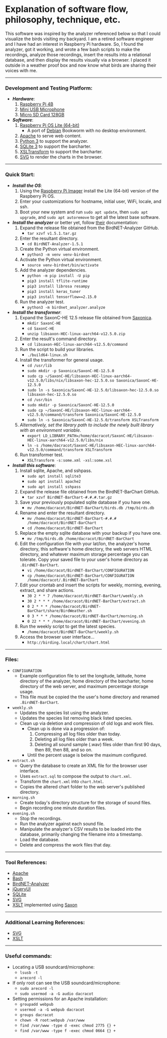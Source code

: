 # Explanation of software flow, philosophy, technique, etc.

This software was inspired by the analyzer referenced below so that I could visualize the birds visiting my backyard.
I am a retired software engineer and I have had an interest in Raspberry Pi hardware.  So, I found the analyzer, got
it working, and wrote a few bash scripts to make the recordings, analyze those recordings, insert the results into a
relational database, and then display the results visually via a browser.  I placed it outside in a weather proof box
and now know what birds are sharing their voices with me.

---

### Development and Testing Platform:

* ___Hardware___:
	1. [Raspberry Pi 4B](https://www.raspberrypi.com/products/raspberry-pi-4-model-b/specifications/)
	1. [Mini USB Microphone](https://www.amazon.com/gp/product/B08M37224H/ref=ppx_yo_dt_b_search_asin_title?ie=UTF8&psc=1)
	1. [Micro SD Card 128GB](https://www.amazon.com/gp/product/B07FCMKK5X/ref=ppx_yo_dt_b_search_asin_title?ie=UTF8&th=1)
* ___Software___:
	1. [Raspberry Pi OS Lite (64-bit)](https://www.raspberrypi.com/software/)
		* A port of [Debian](https://www.debian.org) Bookworm with no desktop environment.
	1. [Apache](https://www.apache.org) to serve web content.
	1. [Python 3](https://www.python.org) to support the analyzer.
	1. [SQLite 3](https://www.sqlite.org) to support the barcharter.
	1. [XSLTransform](https://en.wikipedia.org/wiki/XSLT) to support the barcharter.
	1. [SVG](https://en.wikipedia.org/wiki/SVG) to render the charts in the browser.

---

### Quick Start:

* ___Install the OS___:
	1. Using the [Raspberry Pi Imager](https://www.raspberrypi.com/news/raspberry-pi-imager-imaging-utility/) install the Lite (64-bit) version of the Raspberry Pi OS.
	1. Enter your customizations for hostname, initial user, WiFi, locale, and ssh.
	1. Boot your new system and run `sudo apt update`, then `sudo apt upgrade`, and `sudo apt autoremove` to get all the latest base software.
* ___Install the analyzer___ or better yet, follow [their](https://github.com/kahst/BirdNET-Analyzer) documentation:
	1. Expand the release file obtained from the BirdNET-Analyzer GitHub.
		* `tar xzvf v1.5.1.tar.gz`
	1. Enter the resultant directory.
		* `cd BirdNET-Analyzer-1.5.1`
	1. Create the Python virtual environment.
		* `python3 -m venv venv-birdnet`
	1. Activate the Python virtual environment.
		* `source venv-birdnet/bin/activate`
	1. Add the analyzer dependencies.
		* `python -m pip install -U pip`
		* `pip3 install tflite-runtime`
		* `pip3 install librosa resampy`
		* `pip3 install keras_tuner`
		* `pip3 install tensorflow==2.15.0`
	1. Run the analyzer test.
		* `python3 -m birdnet_analyzer.analyze`
* ___Install the transformer___:
	1. Expand the SaxonC-HE 12.5 release file obtained from [Saxonica](https://www.saxonica.com/download/c.xml).
		* `mkdir SaxonC-HE`
		* `cd SaxonC-HE`
		* `unzip libsaxon-HEC-linux-aarch64-v12.5.0.zip `
	1. Enter the result's command directory.
		* `cd libsaxon-HEC-linux-aarch64-v12.5.0/command`
	1. Run the script to build your libraries.
		* `./build64-linux.sh`
	1. Install the transformer for general usage.
		* `cd /usr/lib`
		* `sudo mkdir -p Saxonica/SaxonC-HE-12.5.0`
		* `sudo cp ~/SaxonC-HE/libsaxon-HEC-linux-aarch64-v12.5.0/libs/nix/libsaxon-hec-12.5.0.so Saxonica/SaxonC-HE-12.5.0`
		* `sudo ln -s Saxonica/SaxonC-HE-12.5.0/libsaxon-hec-12.5.0.so libsaxon-hec-12.5.0.so`
		* `cd /usr/bin`
		* `sudo mkdir -p Saxonica/SaxonC-HE-12.5.0`
		* `sudo cp ~/SaxonC-HE/libsaxon-HEC-linux-aarch64-v12.5.0/command/transform Saxonica/SaxonC-HE-12.5.0`
		* `sudo ln -s Saxonica/SaxonC-HE-12.5.0/transform XSLTransform`
	1. _Alternatively, set the library path to include the newly built library with an environment variable_.
		* `export LD_LIBRARY_PATH=/home/dacracot/SaxonC-HE/libsaxon-HEC-linux-aarch64-v12.5.0/libs/nix`
		* `ln -s /home/dacracot/SaxonC-HE/libsaxon-HEC-linux-aarch64-v12.5.0/command/transform XSLTransform`
	1. Run transformer test.
		* `XSLTransform -s:some.xml -xsl:some.xsl`
* ___Install this software___:
	1. Install sqlite, Apache, and sshpass.
		* `sudo apt install sqlite3`
		* `sudo apt install apache2`
		* `sudo apt install sshpass`
	1. Expand the release file obtained from the BirdNET-BarChart GitHub.
		* `tar xzvf BirdNET-BarChart-#.#.#.tar.gz`
	1. Save your previously populated sqlite database if you have one.
		* `mv /home/dacracot/BirdNET-BarChart/birds.db /tmp/birds.db`
	1. Rename and enter the resultant directory.
		* `mv /home/dacracot/BirdNET-BarChart-#.#.# /home/dacracot/BirdNET-BarChart`
		* `cd /home/dacracot/BirdNET-BarChart`
	1. Replace the empty sqlite database with your backup if you have one.
		* `mv /tmp/birds.db /home/dacracot/BirdNET-BarChart`
	1. Edit the configuration file with your lat/lon, the analyzer's home directory, this software's home directory, the web servers HTML directory, and whatever maximum storage percentage you can tolerate.  Copy your saved file to your user's home directory as `.BirdNET-BarChart`.
		* `vi /home/dacracot/BirdNET-BarChart/CONFIGURATION`
		* `cp /home/dacracot/BirdNET-BarChart/CONFIGURATION /home/dacracot/.BirdNET-BarChart`
	1. Edit your crontab and insert the scripts for weekly, morning, evening, extract, and share actions.
		* `30 2 * * 7 /home/dacracot/BirdNET-BarChart/weekly.sh`
		* `30 2 * * * /home/dacracot/BirdNET-BarChart/extract.sh`
		* `0 2 * * * /home/dacracot/BirdNET-BarChart/share/BirdWeather.sh`
		* `0 3 * * * /home/dacracot/BirdNET-BarChart/morning.sh`
		* `0 22 * * * /home/dacracot/BirdNET-BarChart/evening.sh`
	1. Run the weekly script to get the latest species.
		* `/home/dacracot/BirdNET-BarChart/weekly.sh`
	1. Access the browser user interface...
		* `http://birding.local/chart/chart.html`

---

### Files:

* `CONFIGURATION`
  * Example configuration file to set the longitude, latitude, home directory of the analyzer, home directory of the barcharter, home directory of the web server, and maximum percentage storage usage.
  * This file must be copied the the user's home directory and renamed `.BirdNET-BarChart`.
* `weekly.sh`
  * Updates the species list using the analyzer.
  * Updates the species list removing black listed species.
  * Clean up via deletion and compression of old logs and work files.
    * Clean up is done via a progression of:
      1. Compressing all log files older than today.
      1. Deleting all log files older than a week.
      1. Deleting all sound sample (.wav) files older than first 90 days, then 89, then 88, and so on.
    * Until the percent usage is below the maximum configured.
* `extract.sh`
	* Query the database to create an XML file for the browser user interface.
	* Uses `extract.sql` to compose the output to `chart.xml`.
	* Transform the `chart.xml` into `chart.html`.
	* Copies the altered chart folder to the web server's published directory.
* `morning.sh`
	* Create today's directory structure for the storage of sound files.
	* Begin recording one minute duration files.
* `evening.sh`
	* Stop the recordings.
	* Run the analyzer against each sound file.
	* Manipulate the analyzer's CSV results to be loaded into the database, primarily changing the filename into a timestamp.
	* Load the database.
	* Delete and compress the work files that day.

---

### Tool References:

* [Apache](https://projects.apache.org/project.html?httpd-http_server)
* [Bash](https://en.wikipedia.org/wiki/Bash_(Unix_shell))
* [BirdNET-Analyzer](https://github.com/kahst/BirdNET-Analyzer)
* [jQueryUI](https://jqueryui.com)
* [SQLite](https://sqlite.org/)
* [SVG](https://www.w3.org/Graphics/SVG/)
* [XSLT](https://www.w3.org/Style/XSL/) implemented using [Saxon](https://www.saxonica.com/welcome/welcome.xml)

---

### Additional Learning References:

* [SVG](https://www.w3schools.com/graphics/svg_intro.asp)
* [XSLT](https://www.w3schools.com/xml/xsl_intro.asp)

---

### Useful commands:

* Locating a USB soundcard/microphone:
	* `lsusb -t`
	* `arecord -l`
* If only root can see the USB soundcard/microphone:
	* `sudo arecord -l`
	* `sudo usermod -a -G audio dacracot`
* Setting permissions for an Apache installation:
	* `groupadd webpub`
	* `usermod -a -G webpub dacracot`
	* `groups dacracot`
	* `chown -R root:webpub /var/www`
	* `find /var/www -type d -exec chmod 2775 {} +`
	* `find /var/www -type f -exec chmod 0664 {} +`
